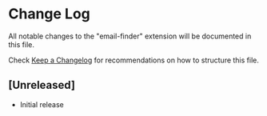 # Change Log

All notable changes to the "email-finder" extension will be documented in this file.

Check [Keep a Changelog](http://keepachangelog.com/) for recommendations on how to structure this file.

## [Unreleased]

- Initial release